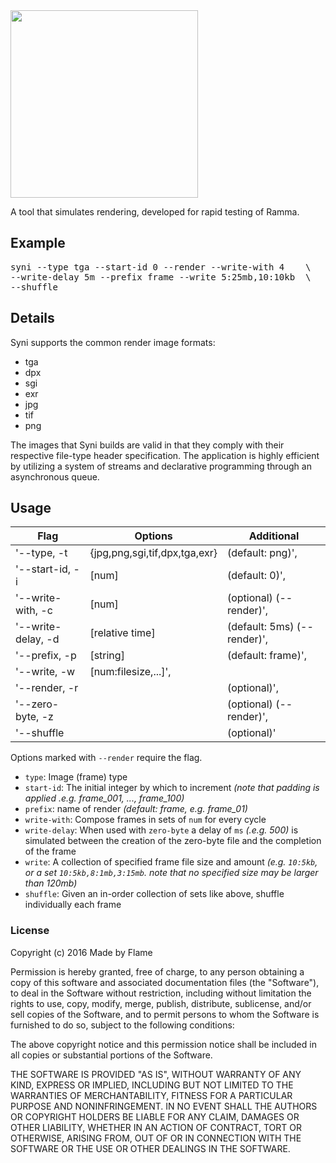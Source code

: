 <img src="https://dl.dropboxusercontent.com/u/10131836/syni_logo.svg" width="300">


A tool that simulates rendering, developed for rapid testing of Ramma.

## Example


<pre>syni --type tga --start-id 0 --render --write-with 4    \
--write-delay 5m --prefix frame --write 5:25mb,10:10kb  \
--shuffle</pre>

## Details


Syni supports the common render image formats:
* tga
* dpx
* sgi
* exr
* jpg
* tif
* png


The images that Syni builds are valid in that they comply with their respective file-type header specification. The application is highly efficient by utilizing a system of streams and declarative programming through an asynchronous queue.

## Usage

Flag | Options | Additional
--- | --- | ---
'--type, -t     |   {jpg,png,sgi,tif,dpx,tga,exr} | (default: png)',
'--start-id, -i |   [num]                         | (default: 0)',
'--write-with, -c |  [num]                        | (optional)     (--render)',
'--write-delay, -d | [relative time]              | (default: 5ms) (--render)',
'--prefix, -p  |    [string]                      | (default: frame)',
'--write, -w    |   [num:filesize,...]', |
'--render, -r  |                      |            (optional)',
'--zero-byte, -z  |                      |         (optional)     (--render)',
'--shuffle    |                            |       (optional)'

Options marked with `--render` require the flag.

- `type`: Image (frame) type
- `start-id`: The initial integer by which to increment *(note that padding is applied .e.g. frame_001, ..., frame_100)*
- `prefix`: name of render *(default: frame, e.g. frame_01)*
- `write-with`: Compose frames in sets of `num` for every cycle
- `write-delay`: When used with `zero-byte` a delay of `ms` *(.e.g. 500)* is simulated between the creation of the zero-byte file and the completion of the frame
- `write`: A collection of specified frame file size and amount *(e.g. `10:5kb`, or a set `10:5kb,8:1mb,3:15mb`. note that no specified size may be larger than 120mb)*
- `shuffle`: Given an in-order collection of sets like above, shuffle individually each frame


### License

Copyright (c) 2016 Made by Flame

Permission is hereby granted, free of charge, to any person obtaining a copy of this software and associated documentation files (the "Software"), to deal in the Software without restriction, including without limitation the rights to use, copy, modify, merge, publish, distribute, sublicense, and/or sell copies of the Software, and to permit persons to whom the Software is furnished to do so, subject to the following conditions:

The above copyright notice and this permission notice shall be included in all copies or substantial portions of the Software.

THE SOFTWARE IS PROVIDED "AS IS", WITHOUT WARRANTY OF ANY KIND, EXPRESS OR IMPLIED, INCLUDING BUT NOT LIMITED TO THE WARRANTIES OF MERCHANTABILITY, FITNESS FOR A PARTICULAR PURPOSE AND NONINFRINGEMENT. IN NO EVENT SHALL THE AUTHORS OR COPYRIGHT HOLDERS BE LIABLE FOR ANY CLAIM, DAMAGES OR OTHER LIABILITY, WHETHER IN AN ACTION OF CONTRACT, TORT OR OTHERWISE, ARISING FROM, OUT OF OR IN CONNECTION WITH THE SOFTWARE OR THE USE OR OTHER DEALINGS IN THE SOFTWARE.
